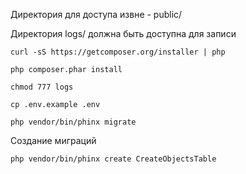 Директория для доступа извне - public/

Директория logs/ должна быть доступна для записи

```
curl -sS https://getcomposer.org/installer | php

php composer.phar install

chmod 777 logs

cp .env.example .env

php vendor/bin/phinx migrate
```

Создание миграций

```
php vendor/bin/phinx create CreateObjectsTable
```